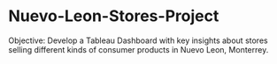 # Nuevo-Leon-Stores-Project
Objective: Develop a Tableau Dashboard with key insights about stores selling different kinds of consumer products in Nuevo Leon, Monterrey. 
